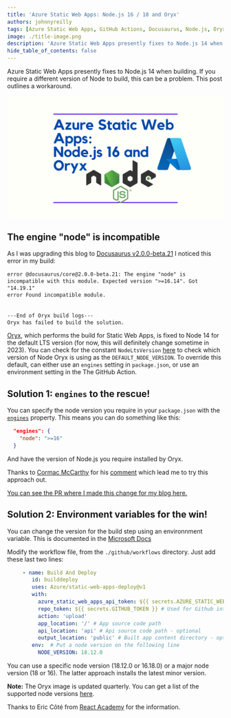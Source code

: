 ```yaml
---
title: 'Azure Static Web Apps: Node.js 16 / 18 and Oryx'
authors: johnnyreilly
tags: [Azure Static Web Apps, GitHub Actions, Docusaurus, Node.js, Oryx]
image: ./title-image.png
description: 'Azure Static Web Apps presently fixes to Node.js 14 when building. If you require a different version of Node to build, here is how.'
hide_table_of_contents: false
---
```


Azure Static Web Apps presently fixes to Node.js 14 when building. If you require a different version of Node to build, this can be a problem. This post outlines a workaround.

![title image reading "Azure Static Web Apps: Node.js 16 and Oryx" with Azure and Node.js logos](title-image.png)

## The engine "node" is incompatible

As I was upgrading this blog to [Docusaurus v2.0.0-beta.21](https://github.com/facebook/docusaurus/releases/tag/v2.0.0-beta.21) I noticed this error in my build:

```shell
error @docusaurus/core@2.0.0-beta.21: The engine "node" is incompatible with this module. Expected version ">=16.14". Got "14.19.1"
error Found incompatible module.


---End of Oryx build logs---
Oryx has failed to build the solution.
```

[Oryx](https://github.com/microsoft/Oryx), which performs the build for Static Web Apps, is fixed to Node 14 for the default LTS version (for now, this will definitely change sometime in 2023). You can check for the constant `NodeLtsVersion` [here](https://github.com/microsoft/Oryx/blob/main/src/BuildScriptGenerator/Node/NodeConstants.cs) to check which version of Node Oryx is using as the `DEFAULT_NODE_VERSION`. To override this default, can either use an `engines` setting in `package.json`, or use an environment setting in the The GitHub Action.

## Solution 1: `engines` to the rescue!

You can specify the node version you require in your `package.json` with the [`engines`](https://docs.npmjs.com/cli/v7/configuring-npm/package-json#engines) property. This means you can do something like this:

```json
  "engines": {
    "node": ">=16"
  }
```

And have the version of Node.js you require installed by Oryx.

Thanks to [Cormac McCarthy](https://github.com/cormacpayne) for his [comment](https://github.com/Azure/static-web-apps/issues/694#issuecomment-1137492562) which lead me to try this approach out.

[You can see the PR where I made this change for my blog here.](https://github.com/johnnyreilly/blog.johnnyreilly.com/pull/228)

## Solution 2: Environment variables for the win!

You can change the version for the build step using an environnment variable. This is documented in the [Microsoft Docs](https://learn.microsoft.com/en-us/azure/developer/javascript/how-to/with-web-app/static-web-app-with-swa-cli/create-static-web-app)

Modify the workflow file, from the `./github/workflows` directory. Just add these last two lines:

```yaml
     - name: Build And Deploy
        id: builddeploy
        uses: Azure/static-web-apps-deploy@v1
        with:
          azure_static_web_apps_api_token: ${{ secrets.AZURE_STATIC_WEB_APPS_API_TOKEN_SAMPLE }}
          repo_token: ${{ secrets.GITHUB_TOKEN }} # Used for Github integrations (i.e. PR comments)
          action: 'upload'
          app_location: '/' # App source code path
          api_location: 'api' # Api source code path - optional
          output_location: 'public' # Built app content directory - optional
        env:  # Put a node version on the following line
          NODE_VERSION: 18.12.0
```

You can use a specific node version (18.12.0 or 16.18.0) or a major node version (18 or 16). The latter approach installs the latest minor version.

**Note:** The Oryx image is updated quarterly. You can get a list of the supported node versions [here](https://github.com/microsoft/Oryx/blob/main/doc/supportedPlatformVersions.md).

Thanks to Eric Côté from [React Academy](https://reactAcademy.live) for the information.
